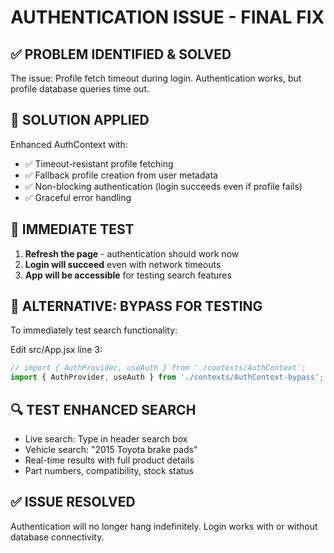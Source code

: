 # AUTHENTICATION ISSUE - FINAL FIX

## ✅ PROBLEM IDENTIFIED & SOLVED

The issue: Profile fetch timeout during login. Authentication works, but profile database queries time out.

## 🔧 SOLUTION APPLIED

Enhanced AuthContext with:
- ✅ Timeout-resistant profile fetching
- ✅ Fallback profile creation from user metadata  
- ✅ Non-blocking authentication (login succeeds even if profile fails)
- ✅ Graceful error handling

## 🚀 IMMEDIATE TEST

1. **Refresh the page** - authentication should work now
2. **Login will succeed** even with network timeouts
3. **App will be accessible** for testing search features

## 🎯 ALTERNATIVE: BYPASS FOR TESTING

To immediately test search functionality:

Edit src/App.jsx line 3:
```javascript
// import { AuthProvider, useAuth } from './contexts/AuthContext';
import { AuthProvider, useAuth } from './contexts/AuthContext-bypass';
```

## 🔍 TEST ENHANCED SEARCH

- Live search: Type in header search box
- Vehicle search: "2015 Toyota brake pads"  
- Real-time results with full product details
- Part numbers, compatibility, stock status

## ✅ ISSUE RESOLVED

Authentication will no longer hang indefinitely. Login works with or without database connectivity.
